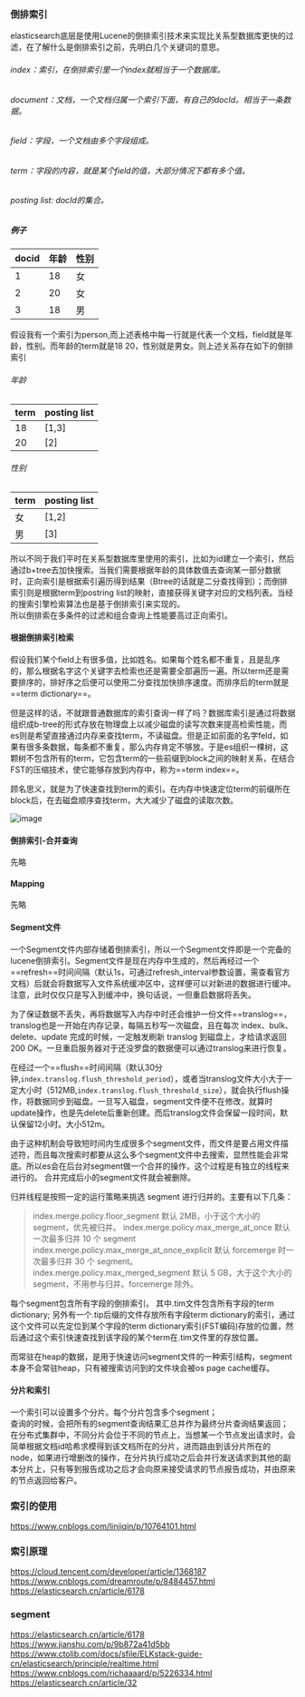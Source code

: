 


### 倒排索引
elasticsearch底层是使用Lucene的倒排索引技术来实现比关系型数据库更快的过滤，在了解什么是倒排索引之前，先明白几个关键词的意思。



###### index：索引，在倒排索引里一个index就相当于一个数据库。
###### document：文档，一个文档归属一个索引下面，有自己的docId。相当于一条数据。
###### field：字段，一个文档由多个字段组成。
###### term：字段的内容，就是某个field的值，大部分情况下都有多个值。
###### posting list: docId的集合。
##### 例子

docid | 年龄 |  性别 |
---|---|---|
1 | 18| 女|
2 | 20 | 女|
3 | 18 | 男|

假设我有一个索引为person,而上述表格中每一行就是代表一个文档，field就是年龄，性别。而年龄的term就是18 20，性别就是男女。则上述关系存在如下的倒排索引
###### 年龄

term | posting list 
---|---
18 | [1,3]
20 | [2]
###### 性别

term | posting list 
---|---
女 | [1,2]
男 | [3]

所以不同于我们平时在关系型数据库里使用的索引，比如为id建立一个索引，然后通过b+tree去加快搜索。当我们需要根据年龄的具体数值去查询某一部分数据时，正向索引是根据索引遍历得到结果（Btree的话就是二分查找得到）；而倒排索引则是根据term到postring list的映射，直接获得关键字对应的文档列表。当经的搜索引擎检索算法也是基于倒排索引来实现的。  
所以倒排索在多条件的过滤和组合查询上性能要高过正向索引。    
  
#### 根据倒排索引检索
假设我们某个field上有很多值，比如姓名。如果每个姓名都不重复，且是乱序的，那么根据名字这个关键字去检索也还是需要全部遍历一遍。所以term还是需要排序的，排好序之后便可以使用二分查找加快排序速度。而排序后的term就是==term dictionary==。

但是这样的话，不就跟普通数据库的索引查询一样了吗？数据库索引是通过将数据组织成b-tree的形式存放在物理盘上以减少磁盘的读写次数来提高检索性能，而es则是希望直接通过内存来查找term，不读磁盘。但是正如前面的名字feld，如果有很多条数据，每条都不重复，那么内存肯定不够放。于是es组织一棵树，这颗树不包含所有的term，它包含term的一些前缀到block之间的映射关系，在结合FST的压缩技术，使它能够存放到内存中，称为==term index==。  
  
顾名思义，就是为了快速查找到term的索引。在内存中快速定位term的前缀所在block后，在去磁盘顺序查找term，大大减少了磁盘的读取次数。  

![image](https://ask.qcloudimg.com/http-save/yehe-1729674/18lqv5kq8c.png?imageView2/2/w/1620)

#### 倒排索引-合并查询
先略

#### Mapping
先略
#### Segment文件
一个Segment文件内部存储着倒排索引，所以一个Segment文件即是一个完备的lucene倒排索引。Segment文件是现在内存中生成的，然后再经过一个==refresh==时间间隔（默认1s，可通过refresh_interval参数设置，需查看官方文档）后就会将数据写入文件系统缓冲区中，这样便可以对新进的数据进行缓冲。注意，此时仅仅只是写入到缓冲中，换句话说，一但重启数据将丢失。  
 
为了保证数据不丢失，再将数据写入内存中时还会维护一份文件==translog==，translog也是一开始在内存记录，每隔五秒写一次磁盘，且在每次 index、bulk、delete、update 完成的时候，一定触发刷新 translog 到磁盘上，才给请求返回 200 OK。一旦重启服务器对于还没罗盘的数据便可以通过translog来进行恢复。  
    
在经过一个==flush==时间间隔（默认30分钟,`index.translog.flush_threshold_period`），或者当translog文件大小大于一定大小时（512MB,`index.translog.flush_threshold_size`），就会执行flush操作，将数据同步到磁盘。一旦写入磁盘，segment文件便不在修改，就算时update操作，也是先delete后重新创建。而后translog文件会保留一段时间，默认保留12小时。大小512m。

由于这种机制会导致短时间内生成很多个segment文件，而文件是要占用文件描述符，而且每次搜索时都要从这么多个segment文件中去搜索，显然性能会非常底。所以es会在后台对segment做一个合并的操作，这个过程是有独立的线程来进行的。 合并完成后小的segment文件就会被删除。 
  
归并线程是按照一定的运行策略来挑选 segment 进行归并的。主要有以下几条：

> index.merge.policy.floor_segment 默认 2MB，小于这个大小的 segment，优先被归并。
> index.merge.policy.max_merge_at_once 默认一次最多归并 10 个 segment
> index.merge.policy.max_merge_at_once_explicit 默认 forcemerge 时一次最多归并 30 个 segment。
> index.merge.policy.max_merged_segment 默认 5 GB，大于这个大小的 segment，不用参与归并。forcemerge 除外。

每个segment包含所有字段的倒排索引。 其中.tim文件包含所有字段的term dictionary; 另外有一个.tip后缀的文件存放所有字段term dictionary的索引，通过这个文件可以先定位到某个字段的term dictionary索引(FST编码)存放的位置，然后通过这个索引快速查找到该字段的某个term在.tim文件里的存放位置。

而常驻在heap的数据，是用于快速访问segment文件的一种索引结构，segment本身不会常驻heap，只有被搜索访问到的文件块会被os page cache缓存。

#### 分片和索引 
一个索引可以设置多个分片。每个分片包含多个segment；  
查询的时候，会把所有的segment查询结果汇总并作为最终分片查询结果返回；  
在分布式集群中，不同分片会位于不同的节点上，当想某一个节点发出请求时，会简单根据文档id哈希求模得到该文档所在的分片，进而路由到该分片所在的node，如果进行增删改的操作，在分片执行成功之后会并行发送请求到其他的副本分片上，只有等到报告成功之后才会向原来接受请求的节点报告成功，并由原来的节点返回给客户。







### 索引的使用
https://www.cnblogs.com/linjiqin/p/10764101.html

### 索引原理
https://cloud.tencent.com/developer/article/1368187
https://www.cnblogs.com/dreamroute/p/8484457.html
https://elasticsearch.cn/article/6178  


### segment
https://elasticsearch.cn/article/6178  
https://www.jianshu.com/p/9b872a41d5bb  
https://www.ctolib.com/docs/sfile/ELKstack-guide-cn/elasticsearch/principle/realtime.html  
https://www.cnblogs.com/richaaaard/p/5226334.html  
https://elasticsearch.cn/article/32
